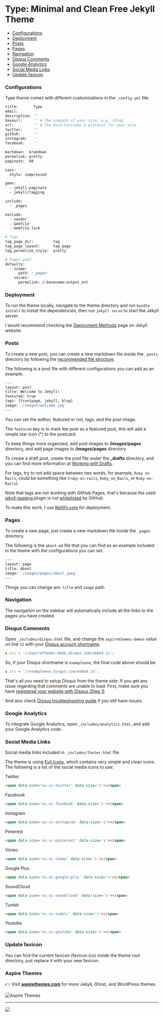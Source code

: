 # Type: Minimal and Clean Free Jekyll Theme

- [Configurations](#configurations)
- [Deployment](#deployment)
- [Posts](#posts)
- [Pages](#pages)
- [Navigation](#navigation)
- [Disqus Comments](#disqus-comments)
- [Google Analytics](#google-analytics)
- [Social Media Links](#social-media-links)
- [Update favicon](#update-favicon)

### Configurations

Type theme comes with different customizations in the `_config.yml` file:

```sh
title:       Type
email:       ''
description: ''
baseurl:     '' # The subpath of your site, e.g. /blog
url:         '' # The base hostname & protocol for your site
twitter:     ''
github:      ''
instagram:   ''
facebook:    ''

markdown:  kramdown
permalink: pretty
paginate:  60

sass:
  style: compressed

gems:
  - jekyll-paginate
  - jekyll/tagging

include:
  - _pages

exclude:
  - vendor
  - Gemfile
  - Gemfile.lock

# Tags
tag_page_dir:         tag
tag_page_layout:      tag_page
tag_permalink_style:  pretty

# Pages path
defaults:
  - scope:
      path: '_pages'
    values:
      permalink: /:basename:output_ext
```

### Deployment

To run the theme locally, navigate to the theme directory and run `bundle install` to install the dependencies, then run `jekyll serve` to start the Jekyll server.

I would recommend checking the [Deployment Methods](https://jekyllrb.com/docs/deployment-methods/) page on Jekyll website.

### Posts

To create a new post, you can create a new markdown file inside the `_posts` directory by following the [recommended file structure](https://jekyllrb.com/docs/posts/#creating-post-files).

The following is a post file with different configurations you can add as an example:

```sh
---
layout: post
title: Welcome to Jekyll!
featured: true
tags: [frontpage, jekyll, blog]
image: '/images/welcome.jpg'
---
```

You can set the author, featured or not, tags, and the post image.

The `featured` key is to mark the post as a featured post, this will add a simple star icon (*) to the postcard.

To keep things more organized, add post images to **/images/pages** directory, and add page images to **/images/pages** directory.

To create a draft post, create the post file under the **_drafts** directory, and you can find more information at [Working with Drafts](http://jekyllrb.com/docs/drafts/).

For tags, try to not add space between two words, for example, `Ruby on Rails`, could be something like (`ruby-on-rails`, `Ruby_on_Rails`, or `Ruby-on-Rails`).

Note that tags are not working with GitHub Pages, that's because the used [jekyll-tagging
](https://github.com/pattex/jekyll-tagging) plugin is not [whitelisted](https://pages.github.com/versions/) by GitHub.

To make this work, I use [Netlify.com](https://www.netlify.com/) for deployment.

### Pages

To create a new page, just create a new markdown file inside the `_pages` directory.

The following is the `about.md` file that you can find as an example included in the theme with the configurations you can set.

```sh
---
layout: page
title: About
image: '/images/pages/about.jpeg'
---
```

Things you can change are: `title` and `image` path.


### Navigation

The navigation on the sidebar will automatically include all the links to the pages you have created.

### Disqus Comments

Open `_includes/disqus.html` file, and change the `aspirethemes-demos` value on line `12` with your [Disqus account shortname](https://help.disqus.com/customer/portal/articles/466208).

```js
s.src = '//aspirethemes-demo.disqus.com/embed.js';
```

So, if your Disqus shortname is `exampleone`, the final code above should be

```js
s.src = '//exampleone.disqus.com/embed.js';
```

That's all you need to setup Disqus from the theme side. If you get any issue regarding that comments are unable to load. First, make sure you have [registered your website with Disqus (Step 1)](https://help.disqus.com/customer/portal/articles/466182-publisher-quick-start-guide)

And also check [Disqus troubleshooting guide](https://help.disqus.com/customer/portal/articles/472007-i-m-receiving-the-message-%22we-were-unable-to-load-disqus-%22) if you still have issues.

### Google Analytics

To integrate Google Analytics, open `_includes/analytics.html`, and add your Google Analytics code.

### Social Media Links

Social media links included in `_includes/footer.html` file.

The theme is using [Evil Icons](http://evil-icons.io/), which contains very simple and clean icons. The following is a list of the social media icons to use:

Twitter

```html
<span data-icon='ei-sc-twitter' data-size='s'></span>
```

Facebook

```html
<span data-icon='ei-sc-facebook' data-size='s'></span>
```

Instagram

```html
<span data-icon='ei-sc-instagram' data-size='s'></span>
```

Pinterest

```html
<span data-icon='ei-sc-pinterest' data-size='s'></span>
```

Vimeo

```html
<span data-icon='ei-sc-vimeo' data-size='s'></span>
```

Google Plus

```html
<span data-icon='ei-sc-google-plus' data-size='s'></span>
```

SoundCloud

```html
<span data-icon='ei-sc-soundcloud' data-size='s'></span>
```

Tumblr

```html
<span data-icon='ei-sc-tumblr' data-size='s'></span>
```

Youtube

```html
<span data-icon='ei-sc-youtube' data-size='s'></span>
```

### Update favicon

You can find the current favicon (favicon.ico) inside the theme root directory, just replace it with your new favicon.


### Aspire Themes

👉 Visit [**aspirethemes.com**](http://bit.ly/type-jekyll-github-link) for more Jekyll, Ghost, and WordPress themes.

<img alt="Aspire Themes" src="https://user-images.githubusercontent.com/626005/63092640-afe17780-bf62-11e9-9ea9-546489bb282c.png">

---

<a href="https://www.paypal.com/cgi-bin/webscr?cmd=_s-xclick&hosted_button_id=8G8PKPEADPD42&source=url">
  <img src="https://www.paypalobjects.com/en_US/i/btn/btn_donateCC_LG.gif">
</a>